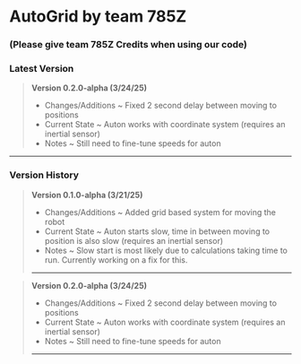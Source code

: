# AutoGrid by team **785Z**
### (Please give team 785Z Credits when using our code)

### Latest Version

>**Version 0.2.0-alpha (3/24/25)**
>- Changes/Additions
>  ~ Fixed 2 second delay between moving to positions
>- Current State
>  ~ Auton works with coordinate system (requires an inertial sensor)
>- Notes
>  ~ Still need to fine-tune speeds for auton

--------------------------------------------------------------------------------------

### Version History

>**Version 0.1.0-alpha (3/21/25)**
>- Changes/Additions
>  ~ Added grid based system for moving the robot
>- Current State
>  ~ Auton starts slow, time in between moving to position is also slow (requires an inertial sensor)
>- Notes
>  ~ Slow start is most likely due to calculations taking time to run. Currently working on a fix for this.
>--------------------------------------------------------------------------------------


>**Version 0.2.0-alpha (3/24/25)**
>- Changes/Additions
>  ~ Fixed 2 second delay between moving to positions
>- Current State
>  ~ Auton works with coordinate system (requires an inertial sensor)
>- Notes
>  ~ Still need to fine-tune speeds for auton
>--------------------------------------------------------------------------------------
